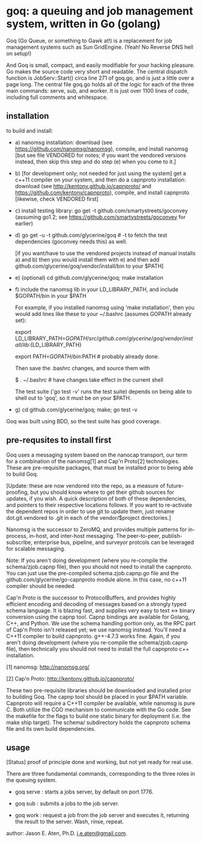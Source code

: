 goq: a queuing and job management system, written in Go (golang)
===


Goq (Go Queue, or something to Gawk at!) is a replacement for job management systems such as Sun GridEngine. (Yeah! No Reverse DNS hell on setup!)

And Goq is small, compact, and easily modifiable for your hacking pleasure. Go makes the source code very short and readable. The central dispatch function is JobServ::Start() circa line 271 of goq.go, and is just a little over a page long. The central file goq.go holds all of the logic for each of the three main commands: serve, sub, and worker. It is just over 1100 lines of code, including full comments and whitespace.

installation
------------

to build and install:

 * a) nanomsg installation: download (see https://github.com/nanomsg/nanomsg), compile, and install nanomsg [but see file VENDORED for notes; if you want the vendored versions instead, then skip this step and do step (e) when you come to it.]
 * b) [for development only; not needed for just using the system] get a c++11 compiler on your system, and then do a capnproto installation: download (see http://kentonv.github.io/capnproto/ and https://github.com/kentonv/capnproto), compile, and install capnproto [likewise, check VENDORED first]
 * c) install testing library: go get -t github.com/smartystreets/goconvey (assuming go1.2; see https://github.com/smartystreets/goconvey for earlier)
 * d) go get -u -t github.com/glycerine/goq # -t to fetch the test dependencies (goconvey needs this) as well.

   [if you want/have to use the vendored projects instead of manual installs a) and b)
    then you would install them with e) and then add github.com/glycerine/goq/vendor/install/bin
    to your $PATH]

 * e) (optional) cd github.com/glycerine/goq; make installation 

 * f) include the nanomsg lib in your LD_LIBRARY_PATH, and include $GOPATH/bin in your $PATH

   For example, if you installed nanomsg using 'make installation', then you would add lines like these to your ~/.bashrc (assumes GOPATH already set): 

    export LD_LIBRARY_PATH=${GOPATH}/src/github.com/glycerine/goq/vendor/install/lib:${LD_LIBRARY_PATH}

    export PATH=$GOPATH/bin:$PATH  # probably already done.

   Then save the .bashrc changes, and source them with 

    $ . ~/.bashrc # have changes take effect in the current shell

   The test suite ('go test -v' runs the test suite) depends on being able to shell out to 'goq', so it must be on your $PATH.

 * g) cd github.com/glycerine/goq; make; go test -v

Goq was built using BDD, so the test suite has good coverage.


pre-requsites to install first
------------------------------

Goq uses a messaging system based 
on the nanocap transport, our term for a combination of the 
nanomsg[1] and Cap'n Proto[2] technologies. These are pre-requisite
packages, that must be installed prior to being able to build Goq.

[Update: these are now vendored into the repo, as a measure of future-proofing,
but you should know where to get their github sources for updates, if you wish. A quick description
of both of these dependencies, and pointers to their respective
locations follows. If you want to re-activate the dependent repos in order to
use git to update them, just rename dot.git.vendored to .git in each
of the vendor/$project directories.]

Nanomsg is the successor to ZeroMQ, and
provides multiple patterns for in-process, in-host,
and inter-host messaging. The peer-to-peer, publish-subscribe,
enterprise bus, pipeline, and surveyor protcols can be
leveraged for scalable messaging.

Note: If you aren't doing development (where you re-compile the schema/zjob.capnp file),
then you should not need to install the capnproto. You can just use the pre-compiled
schema.zjob.capnp.go file and the github.com/glycerine/go-capnproto module alone. In
this case, no c++11 compiler should be needed.

Cap'n Proto is the successor to ProtocolBuffers, and 
provides highly efficient encoding
and decoding of messages based on a strongly typed schema
language. It is blazing fast, and supplies very easy to 
text <-> binary conversion using the capnp tool. Capnp 
bindings are available for Golang, C++, and Python. 
We use the schema handling portion only,
as the RPC part of Cap'n Proto isn't released yet; we
use nanomsg instead. You'll need a C++11 compiler to build capnproto. g++-4.7.3 works fine.
Again, if you aren't doing development (where you re-compile the schema/zjob.capnp file),
then technically you should not need to install the full capnproto c++ installation.


[1] nanomsg: http://nanomsg.org/

[2] Cap'n Proto: http://kentonv.github.io/capnproto/

These two pre-requisite libraries should be downloaded and installed
prior to building Goq. The capnp tool should be placed in
your $PATH variable. Capnproto will require a C++11 compiler be
available, while nanomsg is pure C. Both utilize the CGO mechanism
to communicate with the Go code. See the makefile for the flags
to build one static binary for deployment (i.e. the make ship target). 
The schema/ subdirectory holds the capnproto schema file and its own
build dependencies.

usage
-----

[Status] proof of principle done and working, but not yet ready for real use.

There are three fundamental commands, corresponding to the three roles in the queuing system.

 * goq serve : starts a jobs server, by default on port 1776.

 * goq sub : submits a jobs to the job server.

 * goq work : request a job from the job server and executes it, returning the result to the server. Wash, rinse, repeat.




author: Jason E. Aten, Ph.D. <j.e.aten@gmail.com>.
